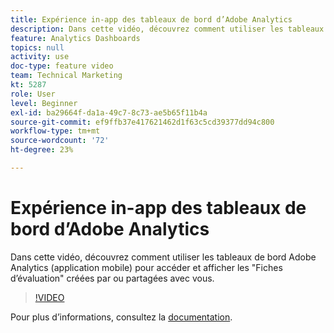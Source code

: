 ```yaml
---
title: Expérience in-app des tableaux de bord d’Adobe Analytics
description: Dans cette vidéo, découvrez comment utiliser les tableaux de bord Adobe Analytics (application mobile) pour accéder et afficher les "Fiches d’évaluation" créées par ou partagées avec vous.
feature: Analytics Dashboards
topics: null
activity: use
doc-type: feature video
team: Technical Marketing
kt: 5287
role: User
level: Beginner
exl-id: ba29664f-da1a-49c7-8c73-ae5b65f11b4a
source-git-commit: ef9ffb37e417621462d1f63c5cd39377dd94c800
workflow-type: tm+mt
source-wordcount: '72'
ht-degree: 23%

---
```


# Expérience in-app des tableaux de bord d’Adobe Analytics

Dans cette vidéo, découvrez comment utiliser les tableaux de bord Adobe Analytics (application mobile) pour accéder et afficher les &quot;Fiches d’évaluation&quot; créées par ou partagées avec vous.

>[!VIDEO](https://video.tv.adobe.com/v/34545/?quality=12)

Pour plus dʼinformations, consultez la [documentation](https://experienceleague.adobe.com/docs/analytics/analyze/mobapp/home.html?lang=en).
